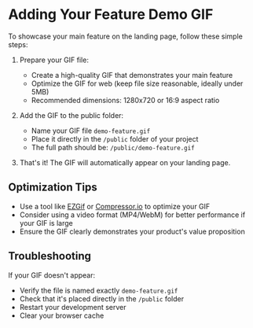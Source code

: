 # Adding Your Feature Demo GIF

To showcase your main feature on the landing page, follow these simple steps:

1. Prepare your GIF file:
   - Create a high-quality GIF that demonstrates your main feature
   - Optimize the GIF for web (keep file size reasonable, ideally under 5MB)
   - Recommended dimensions: 1280x720 or 16:9 aspect ratio

2. Add the GIF to the public folder:
   - Name your GIF file `demo-feature.gif`
   - Place it directly in the `/public` folder of your project
   - The full path should be: `/public/demo-feature.gif`

3. That's it! The GIF will automatically appear on your landing page.

## Optimization Tips

- Use a tool like [EZGif](https://ezgif.com/optimize) or [Compressor.io](https://compressor.io/) to optimize your GIF
- Consider using a video format (MP4/WebM) for better performance if your GIF is large
- Ensure the GIF clearly demonstrates your product's value proposition

## Troubleshooting

If your GIF doesn't appear:
- Verify the file is named exactly `demo-feature.gif`
- Check that it's placed directly in the `/public` folder
- Restart your development server
- Clear your browser cache 